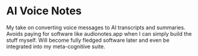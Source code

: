 # AI Voice Notes

My take on converting voice messages to AI transcripts and summaries.
Avoids paying for software like audionotes.app when I can simply build the stuff myself.
Will become fully fledged software later and even be integrated into my meta-cognitive suite.